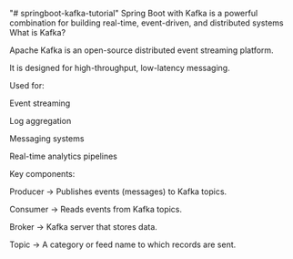 "# springboot-kafka-tutorial" 
Spring Boot with Kafka is a powerful combination for building real-time, event-driven, and distributed systems
What is Kafka?

Apache Kafka is an open-source distributed event streaming platform.

It is designed for high-throughput, low-latency messaging.

Used for:

Event streaming

Log aggregation

Messaging systems

Real-time analytics pipelines

Key components:

Producer → Publishes events (messages) to Kafka topics.

Consumer → Reads events from Kafka topics.

Broker → Kafka server that stores data.

Topic → A category or feed name to which records are sent.
